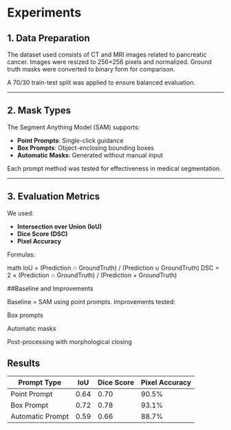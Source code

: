 # Experiments

## 1. Data Preparation

The dataset used consists of CT and MRI images related to pancreatic cancer. Images were resized to 256×256 pixels and normalized. Ground truth masks were converted to binary form for comparison.

A 70/30 train-test split was applied to ensure balanced evaluation.

---

## 2. Mask Types

The Segment Anything Model (SAM) supports:
- **Point Prompts**: Single-click guidance
- **Box Prompts**: Object-enclosing bounding boxes
- **Automatic Masks**: Generated without manual input

Each prompt method was tested for effectiveness in medical segmentation.

---

## 3. Evaluation Metrics

We used:
- **Intersection over Union (IoU)**
- **Dice Score (DSC)**
- **Pixel Accuracy**

Formulas:

math
IoU = (Prediction ∩ GroundTruth) / (Prediction ∪ GroundTruth)
DSC = 2 × (Prediction ∩ GroundTruth) / (Prediction + GroundTruth)


##Baseline and Improvements

Baseline = SAM using point prompts.
Improvements tested:

Box prompts

Automatic masks

Post-processing with morphological closing

## Results

| Prompt Type      | IoU  | Dice Score | Pixel Accuracy |
| ---------------- | ---- | ---------- | -------------- |
| Point Prompt     | 0.64 | 0.70       | 90.5%          |
| Box Prompt       | 0.72 | 0.78       | 93.1%          |
| Automatic Prompt | 0.59 | 0.66       | 88.7%          |
